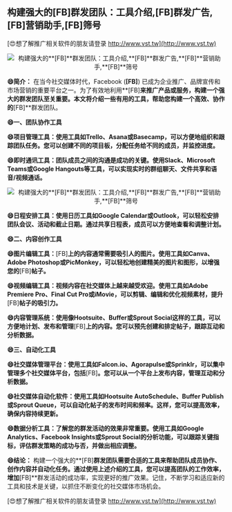 ## **构建强大的**[FB]**群发团队：工具介绍,**[FB]**群发广告,**[FB]**营销助手,**[FB]**筛号**

[😍想了解推广相关软件的朋友请登录 http://www.vst.tw](http://www.vst.tw)

 <center><img src="https://vst.tw/MP4/tuiguang/png/3.png" alt="构建强大的**[FB]**群发团队：工具介绍,**[FB]**群发广告,**[FB]**营销助手,**[FB]**筛号"></center>

**😄简介：**
在当今社交媒体时代，Facebook (**[FB]**) 已成为企业推广、品牌宣传和市场营销的重要平台之一。为了有效地利用**[FB]**来推广产品或服务，构建一个强大的群发团队至关重要。本文将介绍一些有用的工具，帮助您构建一个高效、协作的**[FB]**群发团队。

**😄一、团队协作工具**

**😄项目管理工具：使用工具如Trello、Asana或Basecamp，可以方便地组织和跟踪团队任务。您可以创建不同的项目板，分配任务给不同的成员，并监控进度。**

**😄即时通讯工具：团队成员之间的沟通是成功的关键。使用Slack、Microsoft Teams或Google Hangouts等工具，可以实现实时的群组聊天、文件共享和语音/视频通话。**

 <center><img src="https://vst.tw/MP4/tuiguang/png/3.png" alt="构建强大的**[FB]**群发团队：工具介绍,**[FB]**群发广告,**[FB]**营销助手,**[FB]**筛号"></center>

**😄日程安排工具：使用日历工具如Google Calendar或Outlook，可以轻松安排团队会议、活动和截止日期。通过共享日程表，成员可以方便地查看和调整计划。**

**😄二、内容创作工具**

**😄图片编辑工具：**[FB]**上的内容通常需要吸引人的图片。使用工具如Canva、Adobe Photoshop或PicMonkey，可以轻松地创建精美的图片和图形，以增强您的**[FB]**帖子。**

**😄视频编辑工具：视频内容在社交媒体上越来越受欢迎。使用工具如Adobe Premiere Pro、Final Cut Pro或iMovie，可以剪辑、编辑和优化视频素材，提升**[FB]**帖子的吸引力。**

**😄内容管理系统：使用像Hootsuite、Buffer或Sprout Social这样的工具，可以方便地计划、发布和管理**[FB]**上的内容。您可以预先创建和排定帖子，跟踪互动和分析数据。**

**😄三、自动化工具**

**😄社交媒体管理平台：使用工具如Falcon.io、Agorapulse或Sprinklr，可以集中管理多个社交媒体平台，包括**[FB]**。您可以从一个平台上发布内容，管理互动和分析数据。**

**😄社交媒体自动化软件：使用工具如Hootsuite AutoSchedule、Buffer Publish或Sprout Queue，可以自动化帖子的发布时间和频率。这样，您可以提高效率，确保内容持续更新。**

**😄数据分析工具：了解您的群发活动的效果非常重要。使用工具如Google Analytics、Facebook Insights或Sprout Social的分析功能，可以跟踪关键指标，评估群发策略的成功与否，并做出相应调整。**

**😄结论：**
构建一个强大的**[FB]**群发团队需要合适的工具来帮助团队成员协作、创作内容并自动化任务。通过使用上述介绍的工具，您可以提高团队的工作效率，增加**[FB]**群发活动的成功率，实现更好的推广效果。记住，不断学习和适应新的工具和技术是关键，以抓住不断变化的社交媒体市场机会。

[😍想了解推广相关软件的朋友请登录 http://www.vst.tw](http://www.vst.tw)



